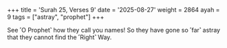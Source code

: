 +++
title = 'Surah 25, Verses 9'
date = '2025-08-27'
weight = 2864
ayah = 9
tags = ["astray", "prophet"]
+++

See ˹O Prophet˺ how they call you names! So they have gone so ˹far˺ astray that they cannot find the ˹Right˺ Way.